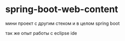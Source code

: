 # spring-boot-web-content
мини проект с другим стеком и в целом spring boot

так же опыт работы с eclipse ide 




